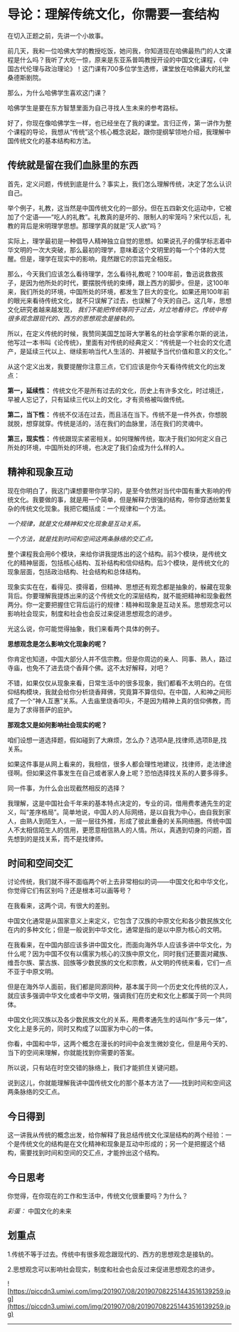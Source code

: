 # 导论：理解传统文化，你需要一套结构

在切入正题之前，先讲一个小故事。

前几天，我和一位哈佛大学的教授吃饭，她问我，你知道现在哈佛最热门的人文课程是什么吗？我听了大吃一惊，原来是东亚系普鸣教授开设的中国文化课程，《中国古代伦理与政治理论》！这门课有700多位学生选修，课堂放在哈佛最大的礼堂桑德斯剧院。

那么，为什么哈佛学生喜欢这门课？

哈佛学生是要在东方智慧里面为自己寻找人生未来的参考路标。

好了，你现在像哈佛学生一样，也已经坐在了我的课堂。言归正传，第一讲作为整个课程的导论，我想从“传统”这个核心概念说起，跟你提纲挈领地介绍，我理解中国传统文化的基本结构和方法。

## 传统就是留在我们血脉里的东西

首先，定义问题，传统到底是什么？事实上，我们怎么理解传统，决定了怎么认识自己。

举个例子，礼教，这当然是中国传统文化的一部分。但在五四新文化运动中，它被加了个定语——“吃人的礼教”。礼教真的是坏的、限制人的牢笼吗？宋代以后，礼教的背后是宋明理学思想。那理学真的就是“灭人欲”吗？

实际上，理学最初是一种倡导人精神独立自觉的思想。如果说孔子的儒学标志着中华文明的一次大突破，那么最初的理学，意味着这个文明里的每一个个体的大觉醒。但是，理学在现实中的影响，竟然跟它的宗旨完全相反。

那么，今天我们应该怎么看待理学，怎么看待礼教呢？100年前，鲁迅说救救孩子，是因为他所处的时代，要摆脱传统的束缚，跟上西方的脚步。但是，这100年来，我们所处的环境，中国所处的环境，都发生了巨大的变化。如果还用100年前的眼光来看待传统文化，就不只误解了过去，也误解了今天的自己。这几年，思想文化研究者越来越发现， *我们不能把传统等同于过去，对立地看待它。传统中有很多观念跟现代的、西方的思想观念是接轨的。*

所以，在定义传统的时候，我赞同美国芝加哥大学著名的社会学家希尔斯的说法，他写过一本书叫《论传统》，里面有对传统的经典定义：“传统是一个社会的文化遗产，是延续三代以上、继续影响当代人生活的、并被赋予当代价值和意义的文化。”

从这个定义出发，我要提醒你注意三点，它们应该是你今天看待传统文化的出发点：

 **第一，延续性：** 传统文化不是所有过去的文化，历史上有许多文化，时过境迁，早被人忘记了，只有延续三代以上的文化，才有资格被叫做传统。

 **第二，当下性：** 传统不仅活在过去，而且活在当下。传统不是一件外衣，你想脱就脱，想穿就穿。传统是活的，活在我们的血脉里，活在我们的灵魂中。

 **第三，现实性：** 传统跟现实紧密相关。如何理解传统，取决于我们如何定义自己所处的环境，中国所处的环境，也决定了我们会成为什么样的人。

## 精神和现象互动

现在你明白了，我这门课想要带你学习的，是至今依然对当代中国有重大影响的传统文化。我要做的事，就是用一个简单，但是解释力很强的结构，带你穿透纷繁复杂的传统文化现象。我把它概括成：一个规律和一个方法。

 *一个规律，就是文化精神和文化现象是互动关系。*

 *一个方法，就是找到时间和空间这两条脉络的交汇点。*

整个课程我会用6个模块，来给你讲我提炼出的这个结构。前3个模块，是传统文化的精神层面，包括核心结构、互补结构和信仰结构。后3个模块，是传统文化的现象层面，包括政治结构、社会结构和总体结构。

现象实实在在，看得见、摸得着，但精神、思想还有观念都是抽象的，躲藏在现象背后。你要理解我提炼出来的这个传统文化的深层结构，就不能把精神和现象截然两分。你一定要把握住它背后运行的规律：精神和现象是互动关系。思想观念可以影响社会现实，制度和社会也会反过来促进思想观念的进步。

光这么说，你可能觉得抽象，我们来看两个具体的例子。

 **思想观念是怎么影响文化现象的呢？**

你肯定也知道，中国大部分人并不信宗教。但是你周边的亲人、同事、熟人，路过寺庙，也免不了进去烧个香拜个佛。这不太好解释，对吧？

不错，如果仅仅从现象来看，日常生活中的很多现象，我们都看不太明白的。在信仰结构模块，我就会给你分析烧香拜佛，究竟算不算信仰。在中国，人和神之间形成了一个“神人互惠”关系。人去庙里烧香叩头，不是因为精神上真的信仰佛教，而是为了求得菩萨的庇护。

 **那观念又是如何影响社会现实的呢？**

咱们设想一道选择题，假如碰到了大麻烦，怎么办？选项A是,找律师,选项B是,找关系。

如果这件事是从网上看来的，我相信，很多人都会理性地建议，找律师，走法律途径啊。但如果这件事发生在自己或者家人身上呢？恐怕选择找关系的人要多得多。

同一件事，为什么会出现截然相反的选择？

我理解，这是中国社会千年来的基本特点决定的，专业的词，借用费孝通先生的定义，叫“差序格局”。简单地说，中国人的人际网络，是以自我为中心，由自我到家人，由熟人到陌生人，一层一层往外推，形成了彼此重叠的关系网络圈。传统中国人不太相信陌生人的信用，更愿意相信熟人的人情。所以，真遇到切身的问题，首先想到的是找关系，而不是找律师。

## 时间和空间交汇

讨论传统，我们就不得不面临两个听上去非常相似的词——中国文化和中华文化，你觉得它们有区别吗？还是根本可以画等号？

在我看来，这两个词，有很大的差别。

中国文化通常是从国家意义上来定义，它包含了汉族的中原文化和各少数民族文化在内的多种文化；但是一般说到中华文化，通常是指的是以中原为核心的文明。

在我看来，在中国内部应该多讲中国文化，而面向海外华人应该多讲中华文化，为什么呢？因为中国不仅有以儒家为核心的汉族中原文化，同时我们还要面对藏族、维吾尔族、蒙古族、回族等少数民族的文化和宗教，从文明的传统来看，它们一点不亚于中原文明。

但是在海外华人面前，我们都是同源同种，基本属于同一个历史文化传统的汉人，就应该多强调中华文化或者中华文明，强调我们在历史和文化上都属于同一个共同体。

中国文化同汉族以及各少数民族文化的关系，用费孝通先生的话叫作“多元一体”，文化上是多元的，同时又构成了以国家为中心的一体。

你看，中国和中华，这两个概念在漫长的时间中会发生微妙变化，但是用今天的、当下的空间来理解，你就能找到你需要的答案。

所以说，只有站在时空交错的脉络上，我们才能抓住关键问题。

说到这儿，你就能理解我讲中国传统文化的那个基本方法了——找到时间和空间这两条脉络的交汇点。

## 今日得到

这一讲我从传统的概念出发，给你解释了我总结传统文化深层结构的两个经验：一个是传统文化的结构是在文化精神和现象是互动中形成的；另一个是把握这个结构，需要找到时间和空间的交汇点，才能拎出这个结构。

## 今日思考

你觉得，在你现在的工作和生活中，传统文化很重要吗？为什么？

 *彩蛋：* 中国文化的未来

## 划重点

1.传统不等于过去。传统中有很多观念跟现代的、西方的思想观念是接轨的。

2.思想观念可以影响社会现实，制度和社会也会反过来促进思想观念的进步。

![https://piccdn3.umiwi.com/img/201907/08/201907082251443516139259.jpg](https://piccdn3.umiwi.com/img/201907/08/201907082251443516139259.jpg)

---

